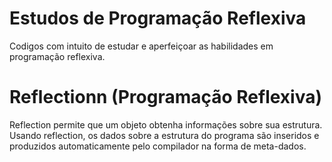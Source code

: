 # Estudos de Programação Reflexiva

  Codigos com intuito de estudar e aperfeiçoar as habilidades em programação reflexiva.

# Reflectionn (Programação Reflexiva)

  Reflection permite que um objeto obtenha informações sobre sua estrutura.
  Usando reflection, os dados sobre a estrutura do programa são inseridos e produzidos automaticamente pelo compilador na forma de meta-dados.
 
